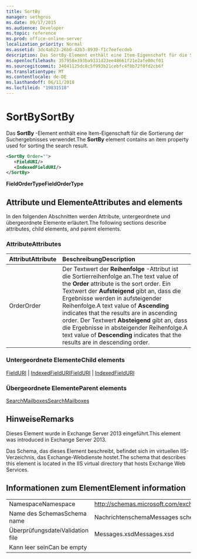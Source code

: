 ```yaml
---
title: SortBy
manager: sethgros
ms.date: 09/17/2015
ms.audience: Developer
ms.topic: reference
ms.prod: office-online-server
localization_priority: Normal
ms.assetid: 3dc4ab23-26b0-42b3-8930-f1c7eefecdeb
description: Das SortBy-Element enthält eine Item-Eigenschaft für die Sortierung der Suchergebnisses verwendet.
ms.openlocfilehash: 357958e393ba9331d23ee48661f21e2afe00cf01
ms.sourcegitcommit: 34041125dc8c5f993b21cebfc4f8b72f0fd2cb6f
ms.translationtype: MT
ms.contentlocale: de-DE
ms.lasthandoff: 06/11/2018
ms.locfileid: "19831518"
---
```

# <a name="sortby"></a><span data-ttu-id="cd7dd-103">SortBy</span><span class="sxs-lookup"><span data-stu-id="cd7dd-103">SortBy</span></span>

<span data-ttu-id="cd7dd-104">Das **SortBy** -Element enthält eine Item-Eigenschaft für die Sortierung der Suchergebnisses verwendet.</span><span class="sxs-lookup"><span data-stu-id="cd7dd-104">The **SortBy** element contains an item property used for sorting the search result.</span></span> 
  
```XML
<SortBy Order="">
   <FieldURI/>
   <IndexedFieldURI/>
</SortBy>
```

 <span data-ttu-id="cd7dd-105">**FieldOrderType**</span><span class="sxs-lookup"><span data-stu-id="cd7dd-105">**FieldOrderType**</span></span>
## <a name="attributes-and-elements"></a><span data-ttu-id="cd7dd-106">Attribute und Elemente</span><span class="sxs-lookup"><span data-stu-id="cd7dd-106">Attributes and elements</span></span>

<span data-ttu-id="cd7dd-107">In den folgenden Abschnitten werden Attribute, untergeordnete und übergeordnete Elemente erläutert.</span><span class="sxs-lookup"><span data-stu-id="cd7dd-107">The following sections describe attributes, child elements, and parent elements.</span></span>
  
### <a name="attributes"></a><span data-ttu-id="cd7dd-108">Attribute</span><span class="sxs-lookup"><span data-stu-id="cd7dd-108">Attributes</span></span>

|<span data-ttu-id="cd7dd-109">**Attribut**</span><span class="sxs-lookup"><span data-stu-id="cd7dd-109">**Attribute**</span></span>|<span data-ttu-id="cd7dd-110">**Beschreibung**</span><span class="sxs-lookup"><span data-stu-id="cd7dd-110">**Description**</span></span>|
|:-----|:-----|
|<span data-ttu-id="cd7dd-111">Order</span><span class="sxs-lookup"><span data-stu-id="cd7dd-111">Order</span></span>  <br/> |<span data-ttu-id="cd7dd-112">Der Textwert der **Reihenfolge** -Attribut ist die Sortierreihenfolge an.</span><span class="sxs-lookup"><span data-stu-id="cd7dd-112">The text value of the **Order** attribute is the sort order.</span></span> <span data-ttu-id="cd7dd-113">Ein Textwert der **Aufsteigend** gibt an, dass die Ergebnisse werden in aufsteigender Reihenfolge.</span><span class="sxs-lookup"><span data-stu-id="cd7dd-113">A text value of **Ascending** indicates that the results are in ascending order.</span></span> <span data-ttu-id="cd7dd-114">Der Textwert **Absteigend** gibt an, dass die Ergebnisse in absteigender Reihenfolge.</span><span class="sxs-lookup"><span data-stu-id="cd7dd-114">A text value of **Descending** indicates that the results are in descending order.</span></span>  <br/> |
   
### <a name="child-elements"></a><span data-ttu-id="cd7dd-115">Untergeordnete Elemente</span><span class="sxs-lookup"><span data-stu-id="cd7dd-115">Child elements</span></span>

<span data-ttu-id="cd7dd-116">[FieldURI](fielduri.md) | [IndexedFieldURI](indexedfielduri.md)</span><span class="sxs-lookup"><span data-stu-id="cd7dd-116">[FieldURI](fielduri.md) | [IndexedFieldURI](indexedfielduri.md)</span></span>
  
### <a name="parent-elements"></a><span data-ttu-id="cd7dd-117">Übergeordnete Elemente</span><span class="sxs-lookup"><span data-stu-id="cd7dd-117">Parent elements</span></span>

[<span data-ttu-id="cd7dd-118">SearchMailboxes</span><span class="sxs-lookup"><span data-stu-id="cd7dd-118">SearchMailboxes</span></span>](searchmailboxes.md)
  
## <a name="remarks"></a><span data-ttu-id="cd7dd-119">Hinweise</span><span class="sxs-lookup"><span data-stu-id="cd7dd-119">Remarks</span></span>

<span data-ttu-id="cd7dd-120">Dieses Element wurde in Exchange Server 2013 eingeführt.</span><span class="sxs-lookup"><span data-stu-id="cd7dd-120">This element was introduced in Exchange Server 2013.</span></span>
  
<span data-ttu-id="cd7dd-121">Das Schema, das dieses Element beschreibt, befindet sich im virtuellen IIS-Verzeichnis, das Exchange-Webdienste hostet.</span><span class="sxs-lookup"><span data-stu-id="cd7dd-121">The schema that describes this element is located in the IIS virtual directory that hosts Exchange Web Services.</span></span>
  
## <a name="element-information"></a><span data-ttu-id="cd7dd-122">Informationen zum Element</span><span class="sxs-lookup"><span data-stu-id="cd7dd-122">Element information</span></span>

|||
|:-----|:-----|
|<span data-ttu-id="cd7dd-123">Namespace</span><span class="sxs-lookup"><span data-stu-id="cd7dd-123">Namespace</span></span>  <br/> |http://schemas.microsoft.com/exchange/services/2006/messages  <br/> |
|<span data-ttu-id="cd7dd-124">Name des Schemas</span><span class="sxs-lookup"><span data-stu-id="cd7dd-124">Schema name</span></span>  <br/> |<span data-ttu-id="cd7dd-125">Nachrichtenschema</span><span class="sxs-lookup"><span data-stu-id="cd7dd-125">Messages schema</span></span>  <br/> |
|<span data-ttu-id="cd7dd-126">Überprüfungsdatei</span><span class="sxs-lookup"><span data-stu-id="cd7dd-126">Validation file</span></span>  <br/> |<span data-ttu-id="cd7dd-127">Messages.xsd</span><span class="sxs-lookup"><span data-stu-id="cd7dd-127">Messages.xsd</span></span>  <br/> |
|<span data-ttu-id="cd7dd-128">Kann leer sein</span><span class="sxs-lookup"><span data-stu-id="cd7dd-128">Can be empty</span></span>  <br/> ||
   

